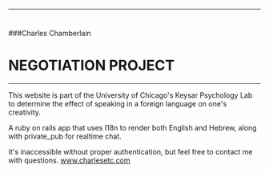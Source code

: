 
--------------
#
	
###Charles Chamberlain
	
#		NEGOTIATION PROJECT
	
--------------


This website is part of the University of Chicago's Keysar Psychology Lab to determine the effect of speaking in a foreign language on one's creativity. 

A ruby on rails app that uses I18n to render both English and Hebrew, along with private_pub for realtime chat. 

It's inaccessible without proper authentication, but feel free to contact me with questions. www.charlesetc.com

